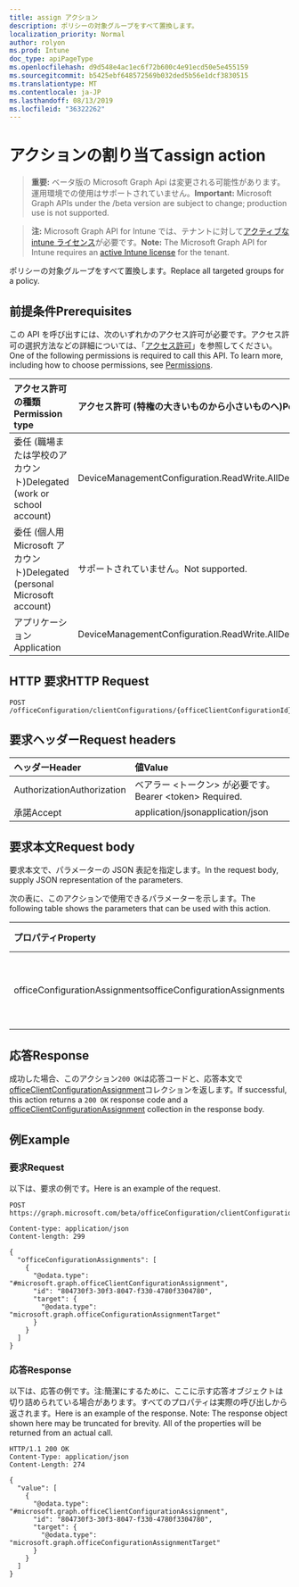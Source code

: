 ```yaml
---
title: assign アクション
description: ポリシーの対象グループをすべて置換します。
localization_priority: Normal
author: rolyon
ms.prod: Intune
doc_type: apiPageType
ms.openlocfilehash: d9d548e4ac1ec6f72b600c4e91ecd50e5e455159
ms.sourcegitcommit: b5425ebf648572569b032ded5b56e1dcf3830515
ms.translationtype: MT
ms.contentlocale: ja-JP
ms.lasthandoff: 08/13/2019
ms.locfileid: "36322262"
---
```

# <a name="assign-action"></a><span data-ttu-id="17773-103">アクションの割り当て</span><span class="sxs-lookup"><span data-stu-id="17773-103">assign action</span></span>

> <span data-ttu-id="17773-104">**重要:** ベータ版の Microsoft Graph Api は変更される可能性があります。運用環境での使用はサポートされていません。</span><span class="sxs-lookup"><span data-stu-id="17773-104">**Important:** Microsoft Graph APIs under the /beta version are subject to change; production use is not supported.</span></span>

> <span data-ttu-id="17773-105">**注:** Microsoft Graph API for Intune では、テナントに対して[アクティブな intune ライセンス](https://go.microsoft.com/fwlink/?linkid=839381)が必要です。</span><span class="sxs-lookup"><span data-stu-id="17773-105">**Note:** The Microsoft Graph API for Intune requires an [active Intune license](https://go.microsoft.com/fwlink/?linkid=839381) for the tenant.</span></span>

<span data-ttu-id="17773-106">ポリシーの対象グループをすべて置換します。</span><span class="sxs-lookup"><span data-stu-id="17773-106">Replace all targeted groups for a policy.</span></span>

## <a name="prerequisites"></a><span data-ttu-id="17773-107">前提条件</span><span class="sxs-lookup"><span data-stu-id="17773-107">Prerequisites</span></span>
<span data-ttu-id="17773-p101">この API を呼び出すには、次のいずれかのアクセス許可が必要です。アクセス許可の選択方法などの詳細については、「[アクセス許可](/graph/permissions-reference)」を参照してください。</span><span class="sxs-lookup"><span data-stu-id="17773-p101">One of the following permissions is required to call this API. To learn more, including how to choose permissions, see [Permissions](/graph/permissions-reference).</span></span>

|<span data-ttu-id="17773-110">アクセス許可の種類</span><span class="sxs-lookup"><span data-stu-id="17773-110">Permission type</span></span>|<span data-ttu-id="17773-111">アクセス許可 (特権の大きいものから小さいものへ)</span><span class="sxs-lookup"><span data-stu-id="17773-111">Permissions (from most to least privileged)</span></span>|
|:---|:---|
|<span data-ttu-id="17773-112">委任 (職場または学校のアカウント)</span><span class="sxs-lookup"><span data-stu-id="17773-112">Delegated (work or school account)</span></span>|<span data-ttu-id="17773-113">DeviceManagementConfiguration.ReadWrite.All</span><span class="sxs-lookup"><span data-stu-id="17773-113">DeviceManagementConfiguration.ReadWrite.All</span></span>|
|<span data-ttu-id="17773-114">委任 (個人用 Microsoft アカウント)</span><span class="sxs-lookup"><span data-stu-id="17773-114">Delegated (personal Microsoft account)</span></span>|<span data-ttu-id="17773-115">サポートされていません。</span><span class="sxs-lookup"><span data-stu-id="17773-115">Not supported.</span></span>|
|<span data-ttu-id="17773-116">アプリケーション</span><span class="sxs-lookup"><span data-stu-id="17773-116">Application</span></span>|<span data-ttu-id="17773-117">DeviceManagementConfiguration.ReadWrite.All</span><span class="sxs-lookup"><span data-stu-id="17773-117">DeviceManagementConfiguration.ReadWrite.All</span></span>|

## <a name="http-request"></a><span data-ttu-id="17773-118">HTTP 要求</span><span class="sxs-lookup"><span data-stu-id="17773-118">HTTP Request</span></span>
<!-- {
  "blockType": "ignored"
}
-->
``` http
POST /officeConfiguration/clientConfigurations/{officeClientConfigurationId}/assign
```

## <a name="request-headers"></a><span data-ttu-id="17773-119">要求ヘッダー</span><span class="sxs-lookup"><span data-stu-id="17773-119">Request headers</span></span>
|<span data-ttu-id="17773-120">ヘッダー</span><span class="sxs-lookup"><span data-stu-id="17773-120">Header</span></span>|<span data-ttu-id="17773-121">値</span><span class="sxs-lookup"><span data-stu-id="17773-121">Value</span></span>|
|:---|:---|
|<span data-ttu-id="17773-122">Authorization</span><span class="sxs-lookup"><span data-stu-id="17773-122">Authorization</span></span>|<span data-ttu-id="17773-123">ベアラー &lt;トークン&gt; が必要です。</span><span class="sxs-lookup"><span data-stu-id="17773-123">Bearer &lt;token&gt; Required.</span></span>|
|<span data-ttu-id="17773-124">承諾</span><span class="sxs-lookup"><span data-stu-id="17773-124">Accept</span></span>|<span data-ttu-id="17773-125">application/json</span><span class="sxs-lookup"><span data-stu-id="17773-125">application/json</span></span>|

## <a name="request-body"></a><span data-ttu-id="17773-126">要求本文</span><span class="sxs-lookup"><span data-stu-id="17773-126">Request body</span></span>
<span data-ttu-id="17773-127">要求本文で、パラメーターの JSON 表記を指定します。</span><span class="sxs-lookup"><span data-stu-id="17773-127">In the request body, supply JSON representation of the parameters.</span></span>

<span data-ttu-id="17773-128">次の表に、このアクションで使用できるパラメーターを示します。</span><span class="sxs-lookup"><span data-stu-id="17773-128">The following table shows the parameters that can be used with this action.</span></span>

|<span data-ttu-id="17773-129">プロパティ</span><span class="sxs-lookup"><span data-stu-id="17773-129">Property</span></span>|<span data-ttu-id="17773-130">型</span><span class="sxs-lookup"><span data-stu-id="17773-130">Type</span></span>|<span data-ttu-id="17773-131">説明</span><span class="sxs-lookup"><span data-stu-id="17773-131">Description</span></span>|
|:---|:---|:---|
|<span data-ttu-id="17773-132">officeConfigurationAssignments</span><span class="sxs-lookup"><span data-stu-id="17773-132">officeConfigurationAssignments</span></span>|<span data-ttu-id="17773-133">[officeClientConfigurationAssignment](../resources/intune-cirrus-officeclientconfigurationassignment.md)コレクション</span><span class="sxs-lookup"><span data-stu-id="17773-133">[officeClientConfigurationAssignment](../resources/intune-cirrus-officeclientconfigurationassignment.md) collection</span></span>|<span data-ttu-id="17773-134">Office の構成割り当ての一覧</span><span class="sxs-lookup"><span data-stu-id="17773-134">List of office configuration assignments</span></span>|



## <a name="response"></a><span data-ttu-id="17773-135">応答</span><span class="sxs-lookup"><span data-stu-id="17773-135">Response</span></span>
<span data-ttu-id="17773-136">成功した場合、このアクション`200 OK`は応答コードと、応答本文で[officeClientConfigurationAssignment](../resources/intune-cirrus-officeclientconfigurationassignment.md)コレクションを返します。</span><span class="sxs-lookup"><span data-stu-id="17773-136">If successful, this action returns a `200 OK` response code and a [officeClientConfigurationAssignment](../resources/intune-cirrus-officeclientconfigurationassignment.md) collection in the response body.</span></span>

## <a name="example"></a><span data-ttu-id="17773-137">例</span><span class="sxs-lookup"><span data-stu-id="17773-137">Example</span></span>

### <a name="request"></a><span data-ttu-id="17773-138">要求</span><span class="sxs-lookup"><span data-stu-id="17773-138">Request</span></span>
<span data-ttu-id="17773-139">以下は、要求の例です。</span><span class="sxs-lookup"><span data-stu-id="17773-139">Here is an example of the request.</span></span>
``` http
POST https://graph.microsoft.com/beta/officeConfiguration/clientConfigurations/{officeClientConfigurationId}/assign

Content-type: application/json
Content-length: 299

{
  "officeConfigurationAssignments": [
    {
      "@odata.type": "#microsoft.graph.officeClientConfigurationAssignment",
      "id": "804730f3-30f3-8047-f330-4780f3304780",
      "target": {
        "@odata.type": "microsoft.graph.officeConfigurationAssignmentTarget"
      }
    }
  ]
}
```

### <a name="response"></a><span data-ttu-id="17773-140">応答</span><span class="sxs-lookup"><span data-stu-id="17773-140">Response</span></span>
<span data-ttu-id="17773-p102">以下は、応答の例です。注:簡潔にするために、ここに示す応答オブジェクトは切り詰められている場合があります。すべてのプロパティは実際の呼び出しから返されます。</span><span class="sxs-lookup"><span data-stu-id="17773-p102">Here is an example of the response. Note: The response object shown here may be truncated for brevity. All of the properties will be returned from an actual call.</span></span>
``` http
HTTP/1.1 200 OK
Content-Type: application/json
Content-Length: 274

{
  "value": [
    {
      "@odata.type": "#microsoft.graph.officeClientConfigurationAssignment",
      "id": "804730f3-30f3-8047-f330-4780f3304780",
      "target": {
        "@odata.type": "microsoft.graph.officeConfigurationAssignmentTarget"
      }
    }
  ]
}
```






